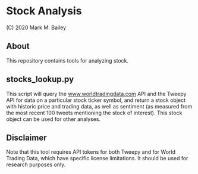 # Stock Analysis

(C) 2020 Mark M. Bailey

## About
This repository contains tools for analyzing stock.

## stocks_lookup.py
This script will query the www.worldtradingdata.com API and the Tweepy API for data on a particular stock ticker symbol, and return a stock object with historic price and trading data, as well as sentiment (as measured from the most recent 100 tweets mentioning the stock of interest).  This stock object can be used for other analyses.

## Disclaimer
Note that this tool requires API tokens for both Tweepy and for World Trading Data, which have specific license limitations.  It should be used for research purposes only.

